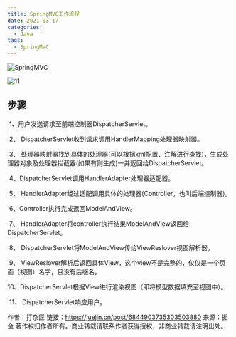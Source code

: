 ```yaml
---
title: SpringMVC工作流程
date: 2021-03-17
categories:
  - Java
tags:
  - SpringMVC
---
```


![SpringMVC](https://gitee.com/snowyan/image/raw/master/md/2021-03-17_11-36.png)

<!-- more -->

![11](https://gitee.com/snowyan/image/raw/master/md/2021-03-17_11-39.png)


## 步骤

​	1、用户发送请求至前端控制器DispatcherServlet。

​	2、 DispatcherServlet收到请求调用HandlerMapping处理器映射器。

​	3、 处理器映射器找到具体的处理器(可以根据xml配置、注解进行查找)，生成处理器对象及处理器拦截器(如果有则生成)一并返回给DispatcherServlet。

​	4、DispatcherServlet调用HandlerAdapter处理器适配器。

​	5、 HandlerAdapter经过适配调用具体的处理器(Controller，也叫后端控制器)。

​	6、Controller执行完成返回ModelAndView。

​	7、 HandlerAdapter将controller执行结果ModelAndView返回给DispatcherServlet。

​	8、  DispatcherServlet将ModelAndView传给ViewReslover视图解析器。

​	9、  ViewReslover解析后返回具体View，这个view不是完整的，仅仅是一个页面（视图）名字，且没有后缀名。

​	10、DispatcherServlet根据View进行渲染视图（即将模型数据填充至视图中）。

​	11、 DispatcherServlet响应用户。

作者：打杂匠
链接：https://juejin.cn/post/6844903735303503880
来源：掘金
著作权归作者所有。商业转载请联系作者获得授权，非商业转载请注明出处。